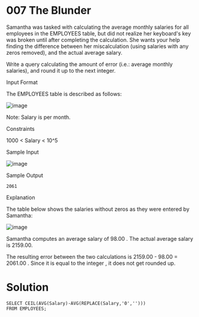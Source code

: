# 007 The Blunder

Samantha was tasked with calculating the average monthly salaries for all employees in the EMPLOYEES table, but did not realize her keyboard's  key was broken until after completing the calculation. She wants your help finding the difference between her miscalculation (using salaries with any zeros removed), and the actual average salary.

Write a query calculating the amount of error (i.e.:  average monthly salaries), and round it up to the next integer.

Input Format

The EMPLOYEES table is described as follows:

![image](https://github.com/anaswick/my_portfolio/assets/24541471/1efb97b3-098d-423c-803a-cd4d38574b36)

Note: Salary is per month.

Constraints

1000 < Salary < 10^5

Sample Input

![image](https://github.com/anaswick/my_portfolio/assets/24541471/50299f24-2660-4dcb-9400-f166dda9c6ef)

Sample Output
```
2061
```

Explanation

The table below shows the salaries without zeros as they were entered by Samantha:

![image](https://github.com/anaswick/my_portfolio/assets/24541471/4858bef0-6b82-476a-a793-27fa377cfd64)

Samantha computes an average salary of 98.00 . The actual average salary is 2159.00.

The resulting error between the two calculations is 2159.00 - 98.00 = 2061.00 . Since it is equal to the integer , it does not get rounded up.

# Solution
```
SELECT CEIL(AVG(Salary)-AVG(REPLACE(Salary,'0',''))) 
FROM EMPLOYEES;
```
